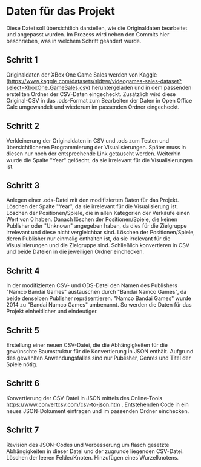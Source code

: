 # Daten für das Projekt
Diese Datei soll übersichtlich darstellen, wie die Originaldaten bearbeitet und angepasst wurden. Im Prozess wird neben den Commits hier beschrieben, was in welchem Schritt geändert wurde. 

## Schritt 1
Originaldaten der XBox One Game Sales werden von Kaggle (https://www.kaggle.com/datasets/sidtwr/videogames-sales-dataset?select=XboxOne_GameSales.csv) heruntergeladen und in dem passenden erstellten Ordner der CSV-Daten eingecheckt. Zusätzlich wird diese Original-CSV in das .ods-Format zum Bearbeiten der Daten in Open Office Calc umgewandelt und wiederum im passenden Ordner eingecheckt. 

## Schritt 2
Verkleinerung der Originaldaten in CSV und .ods zum Testen und übersichtlicheren Programmierung der Visualisierungen. Später muss in diesen nur noch der entsprechende Link getauscht werden. Weiterhin wurde die Spalte "Year" gelöscht, da sie irrelevant für die Visualisierungen ist. 

## Schritt 3 
Anlegen einer .ods-Datei mit den modifizierten Daten für das Projekt. Löschen der Spalte "Year", da sie irrelevant für die Visualisierung ist. Löschen der Positionen/Spiele, die in allen Kategorien der Verkäufe einen Wert von 0 haben. Danach löschen der Positionen/Spiele, die keinen Publisher oder "Unknown" angegeben haben, da dies für die Zielgruppe irrelevant und diese nicht vergleichbar sind. Löschen der Positionen/Spiele, deren Publisher nur einmalig enthalten ist, da sie irrelevant für die Visualisierungen und die Zielgruppe sind. Schließlich konvertieren in CSV und beide Dateien in die jeweiligen Ordner einchecken. 

## Schritt 4 
In der modifizierten CSV- und ODS-Datei den Namen des Publishers "Namco Bandai Games" austauschen durch "Bandai Namco Games", da beide denselben Publisher repräsentieren. "Namco Bandai Games" wurde 2014 zu "Bandai Namco Games" umbenannt. So werden die Daten für das Projekt einheitlicher und eindeutiger. 

## Schritt 5
Erstellung einer neuen CSV-Datei, die die Abhängigkeiten für die gewünschte Baumstruktur für die Konvertierung in JSON enthält. Aufgrund des gewählten Anwendungsfalles sind nur Publisher, Genres und Titel der Spiele nötig.

## Schritt 6
Konvertierung der CSV-Datei in JSON mittels des Online-Tools https://www.convertcsv.com/csv-to-json.htm . Entstehenden Code in ein neues JSON-Dokument eintragen und im passenden Ordner einchecken.

## Schritt 7 
Revision des JSON-Codes und Verbesserung um flasch gesetzte Abhängigkeiten in dieser Datei und der zugrunde liegenden CSV-Datei. Löschen der leeren Felder/Knoten. Hinzufügen eines Wurzelknotens.